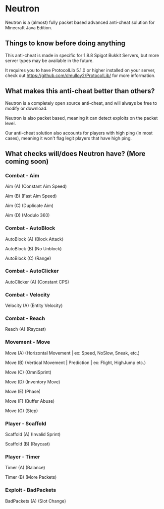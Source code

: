 # Neutron
Neutron is a (almost) fully packet based advanced anti-cheat solution for Minecraft Java Edition.

## Things to know before doing anything
This anti-cheat is made in specific for 1.8.8 Spigot Bukkit Servers, but more server types may be available in the future.

It requires you to have ProtocolLib 5.1.0 or higher installed on your server, check out https://github.com/dmulloy2/ProtocolLib/ for more information.

## What makes this anti-cheat better than others?

Neutron is a completely open source anti-cheat, and will always be free to modify or download.

Neutron is also packet based, meaning it can detect exploits on the packet level.

Our anti-cheat solution also accounts for players with high ping (in most cases), meaning it won't flag legit players that have high ping.

## What checks will/does Neutron have? (More coming soon)
### Combat - Aim
Aim (A) (Constant Aim Speed)

Aim (B) (Fast Aim Speed)

Aim (C) (Duplicate Aim)

Aim (D) (Modulo 360)

### Combat - AutoBlock
AutoBlock (A) (Block Attack)

AutoBlock (B) (No Unblock)

AutoBlock (C) (Range)

### Combat - AutoClicker
AutoClicker (A) (Constant CPS)

### Combat - Velocity
Velocity (A) (Entity Velocity)

### Combat - Reach
Reach (A) (Raycast)

### Movement - Move
Move (A) (Horizontal Movement | ex: Speed, NoSlow, Sneak, etc.)

Move (B) (Vertical Movement | Prediction | ex: Flight, HighJump etc.)

Move (C) (OmniSprint)

Move (D) (Inventory Move)

Move (E) (Phase)

Move (F) (Buffer Abuse)

Move (G) (Step)

### Player - Scaffold
Scaffold (A) (Invalid Sprint)

Scaffold (B) (Raycast)

### Player - Timer
Timer (A) (Balance)

Timer (B) (More Packets)

### Exploit - BadPackets
BadPackets (A) (Slot Change)
